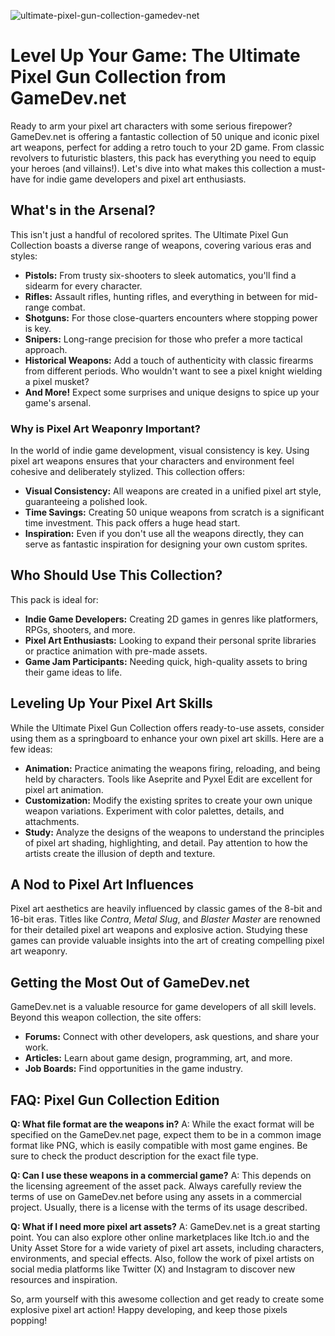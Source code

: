 ![ultimate-pixel-gun-collection-gamedev-net](https://images.pexels.com/photos/171944/pexels-photo-171944.jpeg?auto=compress&cs=tinysrgb&fit=crop&h=627&w=1200)

# Level Up Your Game: The Ultimate Pixel Gun Collection from GameDev.net

Ready to arm your pixel art characters with some serious firepower? GameDev.net is offering a fantastic collection of 50 unique and iconic pixel art weapons, perfect for adding a retro touch to your 2D game. From classic revolvers to futuristic blasters, this pack has everything you need to equip your heroes (and villains!). Let's dive into what makes this collection a must-have for indie game developers and pixel art enthusiasts.

## What's in the Arsenal?

This isn't just a handful of recolored sprites. The Ultimate Pixel Gun Collection boasts a diverse range of weapons, covering various eras and styles:

*   **Pistols:** From trusty six-shooters to sleek automatics, you'll find a sidearm for every character.
*   **Rifles:** Assault rifles, hunting rifles, and everything in between for mid-range combat.
*   **Shotguns:** For those close-quarters encounters where stopping power is key.
*   **Snipers:** Long-range precision for those who prefer a more tactical approach.
*   **Historical Weapons:** Add a touch of authenticity with classic firearms from different periods. Who wouldn't want to see a pixel knight wielding a pixel musket?
*   **And More!** Expect some surprises and unique designs to spice up your game's arsenal.

### Why is Pixel Art Weaponry Important?

In the world of indie game development, visual consistency is key. Using pixel art weapons ensures that your characters and environment feel cohesive and deliberately stylized. This collection offers:

*   **Visual Consistency:** All weapons are created in a unified pixel art style, guaranteeing a polished look.
*   **Time Savings:** Creating 50 unique weapons from scratch is a significant time investment. This pack offers a huge head start.
*   **Inspiration:** Even if you don't use all the weapons directly, they can serve as fantastic inspiration for designing your own custom sprites.

## Who Should Use This Collection?

This pack is ideal for:

*   **Indie Game Developers:** Creating 2D games in genres like platformers, RPGs, shooters, and more.
*   **Pixel Art Enthusiasts:** Looking to expand their personal sprite libraries or practice animation with pre-made assets.
*   **Game Jam Participants:** Needing quick, high-quality assets to bring their game ideas to life.

## Leveling Up Your Pixel Art Skills

While the Ultimate Pixel Gun Collection offers ready-to-use assets, consider using them as a springboard to enhance your own pixel art skills. Here are a few ideas:

*   **Animation:** Practice animating the weapons firing, reloading, and being held by characters. Tools like Aseprite and Pyxel Edit are excellent for pixel art animation.
*   **Customization:** Modify the existing sprites to create your own unique weapon variations. Experiment with color palettes, details, and attachments.
*   **Study:** Analyze the designs of the weapons to understand the principles of pixel art shading, highlighting, and detail. Pay attention to how the artists create the illusion of depth and texture.

## A Nod to Pixel Art Influences

Pixel art aesthetics are heavily influenced by classic games of the 8-bit and 16-bit eras. Titles like *Contra*, *Metal Slug*, and *Blaster Master* are renowned for their detailed pixel art weapons and explosive action. Studying these games can provide valuable insights into the art of creating compelling pixel art weaponry.

## Getting the Most Out of GameDev.net

GameDev.net is a valuable resource for game developers of all skill levels. Beyond this weapon collection, the site offers:

*   **Forums:** Connect with other developers, ask questions, and share your work.
*   **Articles:** Learn about game design, programming, art, and more.
*   **Job Boards:** Find opportunities in the game industry.

## FAQ: Pixel Gun Collection Edition

**Q: What file format are the weapons in?**
A: While the exact format will be specified on the GameDev.net page, expect them to be in a common image format like PNG, which is easily compatible with most game engines. Be sure to check the product description for the exact file type.

**Q: Can I use these weapons in a commercial game?**
A: This depends on the licensing agreement of the asset pack. Always carefully review the terms of use on GameDev.net before using any assets in a commercial project. Usually, there is a license with the terms of its usage described.

**Q: What if I need more pixel art assets?**
A: GameDev.net is a great starting point. You can also explore other online marketplaces like Itch.io and the Unity Asset Store for a wide variety of pixel art assets, including characters, environments, and special effects. Also, follow the work of pixel artists on social media platforms like Twitter (X) and Instagram to discover new resources and inspiration.

So, arm yourself with this awesome collection and get ready to create some explosive pixel art action! Happy developing, and keep those pixels popping!
